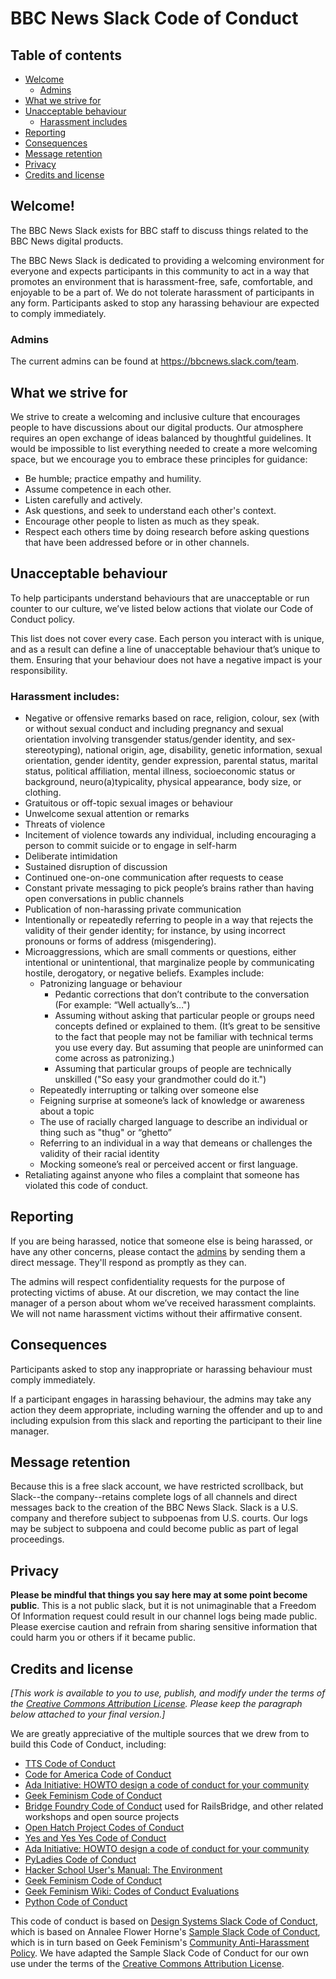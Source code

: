 BBC News Slack Code of Conduct
===============================

## Table of contents
- [Welcome](#welcome)
  - [Admins](#admins)
- [What we strive for](#what-we-strive-for)
- [Unacceptable behaviour](#unacceptable-behaviour)
  - [Harassment includes](#harassment-includes)
- [Reporting](#reporting)
- [Consequences](#consequences)
- [Message retention](#message-retention)
- [Privacy](#privacy)
- [Credits and license](#credits-and-license)

## Welcome!

The BBC News Slack exists for BBC staff to discuss things related to the BBC News digital products.

The BBC News Slack is dedicated to providing a welcoming environment for everyone and expects participants in this community to act in a way that promotes an environment that is harassment-free, safe, comfortable, and enjoyable to be a part of. We do not tolerate harassment of participants in any form. Participants asked to stop any harassing behaviour are expected to comply immediately.

### Admins
The current admins can be found at https://bbcnews.slack.com/team.


## What we strive for

We strive to create a welcoming and inclusive culture that encourages people to have discussions about our digital products. Our atmosphere requires an open exchange of ideas balanced by thoughtful guidelines. It would be impossible to list everything needed to create a more welcoming space, but we encourage you to embrace these principles for guidance:

* Be humble; practice empathy and humility.
* Assume competence in each other.
* Listen carefully and actively.
* Ask questions, and seek to understand each other's context.
* Encourage other people to listen as much as they speak.
* Respect each others time by doing research before asking questions that have been addressed before or in other channels.

## Unacceptable behaviour

To help participants understand behaviours that are unacceptable or run counter to our culture, we’ve listed below actions that violate our Code of Conduct policy.

This list does not cover every case. Each person you interact with is unique, and as a result can define a line of unacceptable behaviour that’s unique to them. Ensuring that your behaviour does not have a negative impact is your responsibility.

### Harassment includes:

* Negative or offensive remarks based on race, religion, colour, sex (with or without sexual conduct and including pregnancy and sexual orientation involving transgender status/gender identity, and sex-stereotyping), national origin, age, disability, genetic information, sexual orientation, gender identity, gender expression, parental status, marital status, political affiliation, mental illness, socioeconomic status or background, neuro(a)typicality, physical appearance, body size, or clothing.
* Gratuitous or off-topic sexual images or behaviour
* Unwelcome sexual attention or remarks
* Threats of violence
* Incitement of violence towards any individual, including encouraging a person to commit suicide or to engage in self-harm
* Deliberate intimidation
* Sustained disruption of discussion
* Continued one-on-one communication after requests to cease
* Constant private messaging to pick people’s brains rather than having open conversations in public channels
* Publication of non-harassing private communication
* Intentionally or repeatedly referring to people in a way that rejects the validity of their gender identity; for instance, by using incorrect pronouns or forms of address (misgendering).
* Microaggressions, which are small comments or questions, either intentional or unintentional, that marginalize people by communicating hostile, derogatory, or negative beliefs. Examples include:
	* Patronizing language or behaviour
    	* Pedantic corrections that don’t contribute to the conversation (For example: “Well actually’s…")
    	* Assuming without asking that particular people or groups need concepts defined or explained to them. (It’s great to be sensitive to the fact that people may not be familiar with technical terms you use every day. But assuming that people are uninformed can come across as patronizing.)
    	* Assuming that particular groups of people are technically unskilled ("So easy your grandmother could do it.")
	* Repeatedly interrupting or talking over someone else
	* Feigning surprise at someone’s lack of knowledge or awareness about a topic
	* The use of racially charged language to describe an individual or thing such as "thug" or “ghetto”
	* Referring to an individual in a way that demeans or challenges the validity of their racial identity
	* Mocking someone’s real or perceived accent or first language.
* Retaliating against anyone who files a complaint that someone has violated this code of conduct.

## Reporting

If you are being harassed, notice that someone else is being harassed, or have any other concerns, please contact the [admins](#admins) by sending them a direct message. They'll respond as promptly as they can.

The admins will respect confidentiality requests for the purpose of protecting victims of abuse. At our discretion, we may contact the line manager of a person about whom we’ve received harassment complaints. We will not name harassment victims without their affirmative consent.

## Consequences

Participants asked to stop any inappropriate or harassing behaviour must comply immediately.

If a participant engages in harassing behaviour, the admins may take any action they deem appropriate, including warning the offender and up to and including expulsion from this slack and reporting the participant to their line manager.

## Message retention

Because this is a free slack account, we have restricted scrollback, but Slack--the company--retains complete logs of all channels and direct messages back to the creation of the BBC News Slack. Slack is a U.S. company and therefore subject to subpoenas from U.S. courts. Our logs may be subject to subpoena and could become public as part of legal proceedings.

## Privacy

**Please be mindful that things you say here may at some point become public**. This is a not public slack, but it is not unimaginable that a Freedom Of Information request could result in our channel logs being made public. Please exercise caution and refrain from sharing sensitive information that could harm you or others if it became public.

## Credits and license

_[This work is available to you to use, publish, and modify under the terms of the [Creative Commons Attribution License](https://creativecommons.org/licenses/by/4.0/). Please keep the paragraph below attached to your final version.]_

We are greatly appreciative of the multiple sources that we drew from to build this Code of Conduct, including:

* [TTS Code of Conduct](https://github.com/18F/code-of-conduct)
* [Code for America Code of Conduct](https://github.com/codeforamerica/codeofconduct)
* [Ada Initiative: HOWTO design a code of conduct for your community](http://adainitiative.org/2014/02/howto-design-a-code-of-conduct-for-your-community/)
* [Geek Feminism Code of Conduct](http://geekfeminism.org/about/code-of-conduct/)
* [Bridge Foundry Code of Conduct](http://bridgefoundry.org/code-of-conduct/) used for RailsBridge, and other related workshops and open source projects
* [Open Hatch Project Codes of Conduct](https://openhatch.org/wiki/Project_codes_of_conduct)
* [Yes and Yes Yes Code of Conduct](http://yesandyesyes.com/code-of-conduct)
* [Ada Initiative: HOWTO design a code of conduct for your community](http://adainitiative.org/2014/02/howto-design-a-code-of-conduct-for-your-community/)
* [PyLadies Code of Conduct](http://www.pyladies.com/CodeOfConduct/)
* [Hacker School User's Manual: The Environment](https://www.hackerschool.com/manual#sec-environment)
* [Geek Feminism Code of Conduct](http://geekfeminism.org/about/code-of-conduct/)
* [Geek Feminism Wiki: Codes of Conduct Evaluations](http://geekfeminism.wikia.com/wiki/Code_of_conduct)
* [Python Code of Conduct](https://www.python.org/psf/codeofconduct/)

This code of conduct is based on [Design Systems Slack Code of Conduct](https://github.com/sushiandrobots/design-systems-slack), which is based on Annalee Flower Horne's [Sample Slack Code of Conduct](https://gist.github.com/annalee/2cddeff11357c3a8a613583ebca4dc17), which is in turn based on Geek Feminism's [Community Anti-Harassment Policy](http://geekfeminism.wikia.com/wiki/Community_anti-harassment/Policy). We have adapted the Sample Slack Code of Conduct for our own use under the terms of the [Creative Commons Attribution License](https://creativecommons.org/licenses/by/4.0/).
